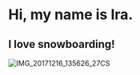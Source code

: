 # Hi, my name is Ira. 
## I love snowboarding!
![IMG_20171216_135626_27CS](https://user-images.githubusercontent.com/118288496/202522440-feafe977-6208-426d-842c-dc3c399d555d.jpg)
